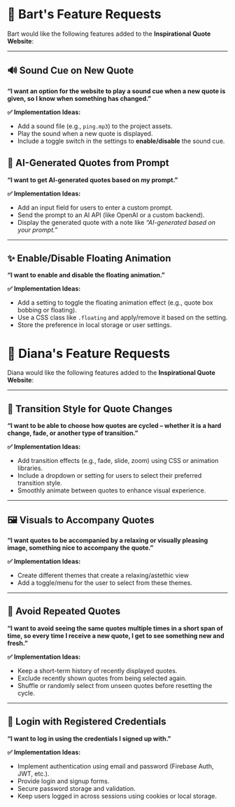# 👨 Bart's Feature Requests

Bart would like the following features added to the **Inspirational Quote Website**:

---
## 🔊 Sound Cue on New Quote  
**“I want an option for the website to play a sound cue when a new quote is given, so I know when something has changed.”**

**✅ Implementation Ideas:**
- Add a sound file (e.g., `ping.mp3`) to the project assets.
- Play the sound when a new quote is displayed.
- Include a toggle switch in the settings to **enable/disable** the sound cue.

## 🤖 AI-Generated Quotes from Prompt  
**“I want to get AI-generated quotes based on my prompt.”**

**✅ Implementation Ideas:**
- Add an input field for users to enter a custom prompt.
- Send the prompt to an AI API (like OpenAI or a custom backend).
- Display the generated quote with a note like _“AI-generated based on your prompt.”_

---

## ✨ Enable/Disable Floating Animation  
**“I want to enable and disable the floating animation.”**

**✅ Implementation Ideas:**
- Add a setting to toggle the floating animation effect (e.g., quote box bobbing or floating).
- Use a CSS class like `.floating` and apply/remove it based on the setting.
- Store the preference in local storage or user settings.





# 👩 Diana's Feature Requests

Diana would like the following features added to the **Inspirational Quote Website**:

---

## 🔄 Transition Style for Quote Changes  
**“I want to be able to choose how quotes are cycled – whether it is a hard change, fade, or another type of transition.”**

**✅ Implementation Ideas:**
- Add transition effects (e.g., fade, slide, zoom) using CSS or animation libraries.
- Include a dropdown or setting for users to select their preferred transition style.
- Smoothly animate between quotes to enhance visual experience.

---

## 🖼️ Visuals to Accompany Quotes  
**“I want quotes to be accompanied by a relaxing or visually pleasing image, something nice to accompany the quote.”**

**✅ Implementation Ideas:**
- Create different themes that create a relaxing/astethic view
- Add a toggle/menu for the user to select from these themes.

---

## 🔁 Avoid Repeated Quotes  
**“I want to avoid seeing the same quotes multiple times in a short span of time, so every time I receive a new quote, I get to see something new and fresh.”**

**✅ Implementation Ideas:**
- Keep a short-term history of recently displayed quotes.
- Exclude recently shown quotes from being selected again.
- Shuffle or randomly select from unseen quotes before resetting the cycle.

---

## 🔐 Login with Registered Credentials  
**“I want to log in using the credentials I signed up with.”**

**✅ Implementation Ideas:**
- Implement authentication using email and password (Firebase Auth, JWT, etc.).
- Provide login and signup forms.
- Secure password storage and validation.
- Keep users logged in across sessions using cookies or local storage.
